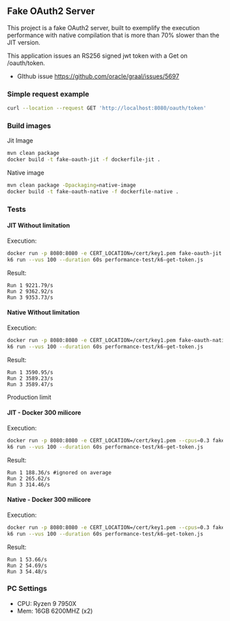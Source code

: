 ## Fake OAuth2 Server

This project is a fake OAuth2 server, built to exemplify the execution performance with native compilation that is more than 70% slower than the JIT version.

This application issues an RS256 signed jwt token with a Get on /oauth/token.

- GIthub issue https://github.com/oracle/graal/issues/5697

### Simple request example

```sh
curl --location --request GET 'http://localhost:8080/oauth/token'
```

### Build images

Jit Image

```sh
mvn clean package
docker build -t fake-oauth-jit -f dockerfile-jit .
```

Native image

```sh
mvn clean package -Dpackaging=native-image
docker build -t fake-oauth-native -f dockerfile-native .
```

### Tests

#### JIT Without limitation


Execution:

```sh
docker run -p 8080:8080 -e CERT_LOCATION=/cert/key1.pem fake-oauth-jit
k6 run --vus 100 --duration 60s performance-test/k6-get-token.js
```

Result:

```
Run 1 9221.79/s 
Run 2 9362.92/s
Run 3 9353.73/s
```

#### Native Without limitation

Execution:

```sh
docker run -p 8080:8080 -e CERT_LOCATION=/cert/key1.pem fake-oauth-native
k6 run --vus 100 --duration 60s performance-test/k6-get-token.js
```

Result:

```
Run 1 3590.95/s 
Run 2 3589.23/s
Run 3 3589.47/s
```

Production limit

####  JIT - Docker 300 milicore

Execution:

```sh
docker run -p 8080:8080 -e CERT_LOCATION=/cert/key1.pem --cpus=0.3 fake-oauth-jit
k6 run --vus 100 --duration 60s performance-test/k6-get-token.js
```

Result:

```
Run 1 188.36/s #ignored on average
Run 2 265.62/s
Run 3 314.46/s
```

#### Native - Docker 300 milicore

Execution:

```sh
docker run -p 8080:8080 -e CERT_LOCATION=/cert/key1.pem --cpus=0.3 fake-oauth-native
k6 run --vus 100 --duration 60s performance-test/k6-get-token.js
```

Result:

```
Run 1 53.66/s 
Run 2 54.69/s
Run 3 54.48/s
```

### PC Settings

- CPU: Ryzen 9 7950X
- Mem: 16GB 6200MHZ (x2)
